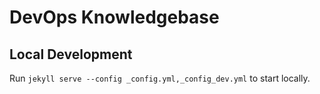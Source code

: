 # DevOps Knowledgebase

## Local Development

Run `jekyll serve --config _config.yml,_config_dev.yml` to start locally.
